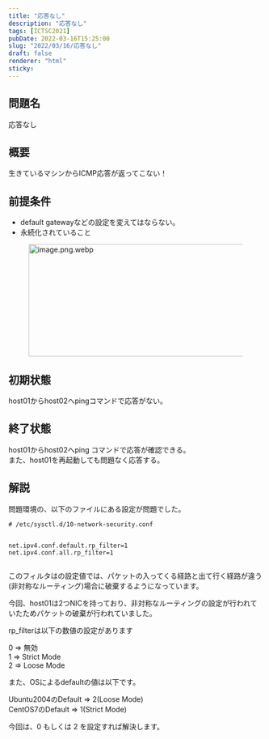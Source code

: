 ```yaml
---
title: "応答なし"
description: "応答なし"
tags: [ICTSC2021]
pubDate: 2022-03-16T15:25:00
slug: "2022/03/16/応答なし"
draft: false
renderer: "html"
sticky: 
---
```



<h2>問題名</h2>



<p>応答なし</p>



<h2>概要</h2>



<p>生きているマシンからICMP応答が返ってこない！</p>



<h2>前提条件</h2>



<ul><li>default gatewayなどの設定を変えてはならない。</li><li>永続化されていること</li></ul>



<figure class="wp-block-image size-large"><img decoding="async" loading="lazy" width="461" height="222" src="/images/wp/2022/03/620663bf08f3bf005293ad86.png.webp" alt="image.png.webp" class="wp-image-3540"/></figure>



<h2>初期状態</h2>



<p>host01からhost02へpingコマンドで応答がない。</p>



<h2>終了状態</h2>



<p>host01からhost02へping コマンドで応答が確認できる。<br>
また、host01を再起動しても問題なく応答する。</p>



<h2>解説</h2>



<p>問題環境の、以下のファイルにある設定が問題でした。</p>


<div class="wp-block-syntaxhighlighter-code "><pre class="brush: plain; title: ; title: ; notranslate" title=""><code># /etc/sysctl.d/10-network-security.conf

net.ipv4.conf.default.rp_filter=1
net.ipv4.conf.all.rp_filter=1</code></pre></div>


<p>このフィルタはの設定値では、パケットの入ってくる経路と出て行く経路が違う(非対称なルーティング)場合に破棄するようになっています。</p>



<p>今回、host01は2つNICを持っており、非対称なルーティングの設定が行われていたためパケットの破棄が行われていました。</p>



<p>rp_filterは以下の数値の設定があります</p>



<p> 0 =&gt; 無効  <br> 1 =&gt; Strict Mode  <br> 2 =&gt; Loose Mode  </p>



<p>また、OSによるdefaultの値は以下です。</p>



<p>Ubuntu2004のDefault =&gt; 2(Loose Mode)  <br>
CentOS7のDefault    =&gt; 1(Strict Mode)</p>



<p>今回は、0 もしくは 2 を設定すれば解決します。</p>
